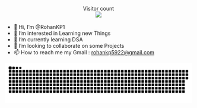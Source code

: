 <p align="center"> 
  Visitor count<br>
  <img src="https://profile-counter.glitch.me/RohanKP1/count.svg" />
</p>

- 👋 Hi, I’m @RohanKP1
- 👀 I’m interested in Learning new Things
- 🌱 I’m currently learning DSA
- 💞️ I’m looking to collaborate on some Projects
- 📫 How to reach me my Gmail : rohankp5922@gmail.com

<a href=#><img src="contributions.svg"></a>
